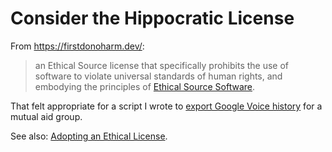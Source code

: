 # Consider the Hippocratic License

From <https://firstdonoharm.dev/>:

> an Ethical Source license that specifically prohibits the use of software to violate universal standards of human rights, and embodying the principles of [Ethical Source Software](https://ethicalsource.dev/definition).

That felt appropriate for a script I wrote to [export Google Voice history](https://github.com/Mutual-Aid-Medford-and-Somerville/google-voice-history/) for a mutual aid group.

See also: [Adopting an Ethical License](https://ethicalsource.dev/blog/adopting-an-ethical-license/).
